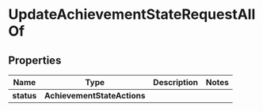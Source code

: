 

# UpdateAchievementStateRequestAllOf


## Properties

Name | Type | Description | Notes
------------ | ------------- | ------------- | -------------
**status** | **AchievementStateActions** |  | 



